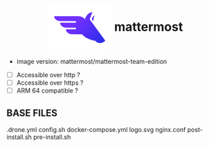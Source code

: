 <h1 align="center">
  <picture>
    <img align="center" alt="Pegaz" src="./logo.svg" height="100">
  </picture>
  mattermost
</h1>

- image version: mattermost/mattermost-team-edition
- [ ] Accessible over http ?
- [ ] Accessible over https ?
- [ ] ARM 64 compatible ?

## BASE FILES

.drone.yml config.sh docker-compose.yml logo.svg nginx.conf post-install.sh pre-install.sh